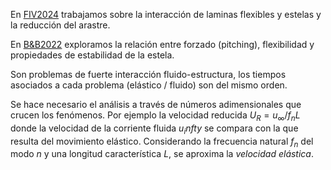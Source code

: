 En [FIV2024](papers/FIV2024_dadamo_godoy.pdf) trabajamos sobre la interacción de laminas flexibles y estelas y la reducción del arastre.

En [B&B2022](papers/D’Adamo_2022_Bioinspir._Biomim._17_045002.pdf) exploramos la relación entre forzado (pitching), flexibilidad y propiedades de estabilidad de la estela.


Son problemas de fuerte interacción fluido-estructura, los tiempos asociados a cada problema (elástico / fluido) son del mismo orden.

Se hace necesario el análisis a través de números adimensionales que crucen los fenómenos. Por ejemplo la velocidad reducida $U_R= u_\infty / f_n L$ donde la velocidad de la corriente fluida $u_infty$ se compara con la que resulta del movimiento elástico. Considerando la frecuencia natural $f_n$ del modo *n* y una longitud característica $L$, se aproxima la *velocidad elástica*.

